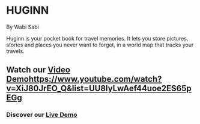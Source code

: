# HUGINN
By Wabi Sabi

Huginn is your pocket book for travel memories. It lets you store pictures, stories and places you never want to forget, in a world map that tracks your travels.

## Watch our [Video Demo]()https://www.youtube.com/watch?v=XiJ80JrEO_Q&list=UU8IyLwAef44uoe2ES65pEGg

### Discover our [Live Demo](https://upbeat-wilson-78610f.netlify.app/)




<!-- ![Wireframes](./wireframes.png) -->
